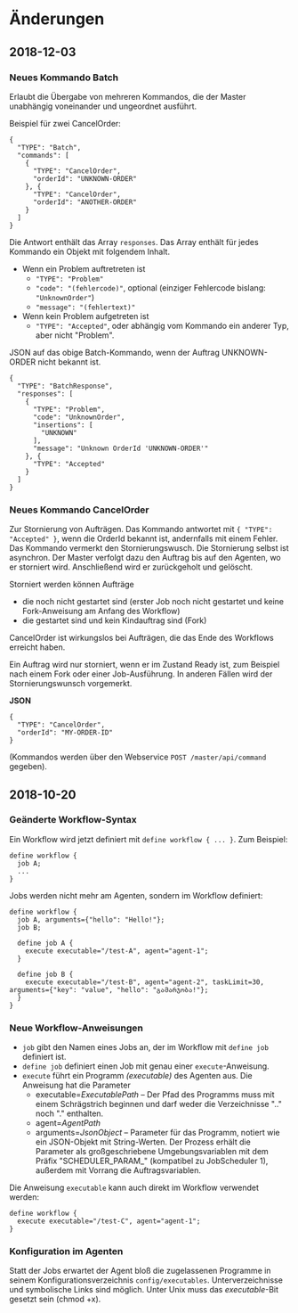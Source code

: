 # Änderungen

## 2018-12-03

### Neues Kommando Batch

Erlaubt die Übergabe von mehreren Kommandos, die der Master unabhängig voneinander und ungeordnet ausführt.

Beispiel für zwei CancelOrder:
```
{
  "TYPE": "Batch",
  "commands": [
    {
      "TYPE": "CancelOrder",
      "orderId": "UNKNOWN-ORDER"
    }, {
      "TYPE": "CancelOrder",
      "orderId": "ANOTHER-ORDER"
    }
  ]
}
```

Die Antwort enthält das Array ```responses```.
Das Array enthält für jedes Kommando ein Objekt mit folgendem Inhalt.
- Wenn ein Problem auftretreten ist
  - ```"TYPE": "Problem"```
  - ```"code": "(fehlercode)"```, optional (einziger Fehlercode bislang: ```"UnknownOrder"```)
  - ```"message": "(fehlertext)"```
- Wenn kein Problem aufgetreten ist
  - ```"TYPE": "Accepted"```, oder abhängig vom Kommando ein anderer Typ, aber nicht "Problem".  
  
JSON auf das obige Batch-Kommando, wenn der Auftrag UNKNOWN-ORDER nicht bekannt ist.
 
```
{
  "TYPE": "BatchResponse",
  "responses": [
    {
      "TYPE": "Problem",
      "code": "UnknownOrder",
      "insertions": [
        "UNKNOWN"
      ],
      "message": "Unknown OrderId 'UNKNOWN-ORDER'"
    }, {
      "TYPE": "Accepted"
    }
  ]
}
```


### Neues Kommando CancelOrder

Zur Stornierung von Aufträgen.
Das Kommando antwortet mit ```{ "TYPE": "Accepted" }```, wenn die OrderId bekannt ist, andernfalls mit einem Fehler.
Das Kommando vermerkt den Stornierungswusch. 
Die Stornierung selbst ist asynchron. 
Der Master verfolgt dazu den Auftrag bis auf den Agenten, wo er storniert wird. Anschließend wird er zurückgeholt und gelöscht.

Storniert werden können Aufträge
- die noch nicht gestartet sind (erster Job noch nicht gestartet und keine Fork-Anweisung am Anfang des Workflow)
- die gestartet sind und kein Kindauftrag sind (Fork)

CancelOrder ist wirkungslos bei Aufträgen, die das Ende des Workflows erreicht haben.

Ein Auftrag wird nur storniert, wenn er im Zustand Ready ist, zum Beispiel nach einem Fork oder einer Job-Ausführung.
In anderen Fällen wird der Stornierungswunsch vorgemerkt.                                             

**JSON**
```
{
  "TYPE": "CancelOrder",
  "orderId": "MY-ORDER-ID"
}
```

(Kommandos werden über den Webservice ```POST /master/api/command``` gegeben).


## 2018-10-20

### Geänderte Workflow-Syntax 

Ein Workflow wird jetzt definiert mit ```define workflow { ... }```.
Zum Beispiel:

```
define workflow {
  job A;
  ...
}
```

Jobs werden nicht mehr am Agenten, sondern im Workflow definiert:

```
define workflow {
  job A, arguments={"hello": "Hello!"};
  job B;
  
  define job A {
    execute executable="/test-A", agent="agent-1";
  }
  
  define job B {
    execute executable="/test-B", agent="agent-2", taskLimit=30, arguments={"key": "value", "hello": "გამარჯობა!"};
  }
}
```

### Neue Workflow-Anweisungen

- ```job``` gibt den Namen eines Jobs an, der im Workflow mit ```define job``` definiert ist.
- ```define job``` definiert einen Job mit genau einer ```execute```-Anweisung.
- ```execute``` führt ein Programm _(executable)_ des Agenten aus. Die Anweisung hat die Parameter
  - executable=_ExecutablePath_ – Der Pfad des Programms muss mit einem Schrägstrich beginnen und darf weder die Verzeichnisse ".." noch "." enthalten.
  - agent=_AgentPath_
  - arguments=_JsonObject_ – Parameter für das Programm, notiert wie ein JSON-Objekt mit String-Werten. 
    Der Prozess erhält die Parameter als großgeschriebene Umgebungsvariablen mit dem Präfix "SCHEDULER_PARAM_" (kompatibel zu JobScheduler 1), 
    außerdem mit Vorrang die Auftragsvariablen.   

Die Anweisung ```executable``` kann auch direkt im Workflow verwendet werden:
```
define workflow {
  execute executable="/test-C", agent="agent-1";
}
```

  
### Konfiguration im Agenten

Statt der Jobs erwartet der Agent bloß die zugelassenen Programme in seinem Konfigurationsverzeichnis ```config/executables```. 
Unterverzeichnisse und symbolische Links sind möglich.
Unter Unix muss das _executable_-Bit gesetzt sein (chmod +x).
